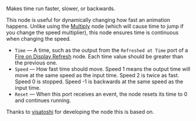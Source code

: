 Makes time run faster, slower, or backwards.

This node is useful for dynamically changing how fast an animation happens.  Unlike using the [Multiply](vuo-node://vuo.math.multiply) node (which will cause time to jump if you change the speed multiplier), this node ensures time is continuous when changing the speed.

   - `Time` — A time, such as the output from the `Refreshed at Time` port of a [Fire on Display Refresh](vuo-node://vuo.event.fireOnDisplayRefresh) node. Each time value should be greater than the previous one.
   - `Speed` — How fast time should move.  Speed 1 means the output time will move at the same speed as the input time.  Speed 2 is twice as fast.  Speed 0 is stopped.  Speed -1 is backwards at the same speed as the input time.
   - `Reset` — When this port receives an event, the node resets its time to 0 and continues running.

Thanks to [vjsatoshi](https://vuo.org/user/277) for developing the node this is based on.
